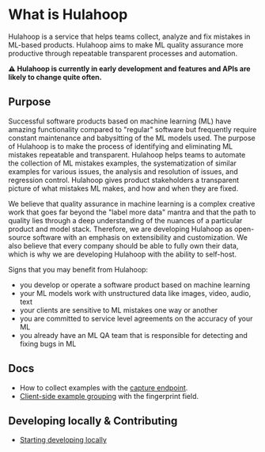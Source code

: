 # What is Hulahoop

Hulahoop is a service that helps teams collect, analyze and fix mistakes in ML-based products. Hulahoop aims to make ML quality assurance more productive through repeatable transparent processes and automation.

**⚠️ Hulahoop is currently in early development and features and APIs are likely to change quite often.**

## Purpose

Successful software products based on machine learning (ML) have amazing functionality compared to "regular" software but frequently require constant maintenance and babysitting of the ML models used.
The purpose of Hulahoop is to make the process of identifying and eliminating ML mistakes repeatable and transparent.
Hulahoop helps teams to automate the collection of ML mistakes examples, the systematization of similar examples for various issues, the analysis and resolution of issues, and regression control.
Hulahoop gives product stakeholders a transparent picture of what mistakes ML makes, and how and when they are fixed.

We believe that quality assurance in machine learning is a complex creative work that goes far beyond the "label more data" mantra and that the path to quality lies through a deep understanding of the nuances of a particular product and model stack. Therefore, we are developing Hulahoop as open-source software with an emphasis on extensibility and customization.
We also believe that every company should be able to fully own their data, which is why we are developing Hulahoop with the ability to self-host.

Signs that you may benefit from Hulahoop:

- you develop or operate a software product based on machine learning
- your ML models work with unstructured data like images, video, audio, text
- your clients are sensitive to ML mistakes one way or another
- you are committed to service level agreements on the accuracy of your ML
- you already have an ML QA team that is responsible for detecting and fixing bugs in ML

## Docs

- How to collect examples with the [capture endpoint](docs/capture.md).
- [Client-side example grouping](docs/fingerprint.md) with the fingerprint field.

## Developing locally & Contributing

- [Starting developing locally](docs/dev_start.md)
